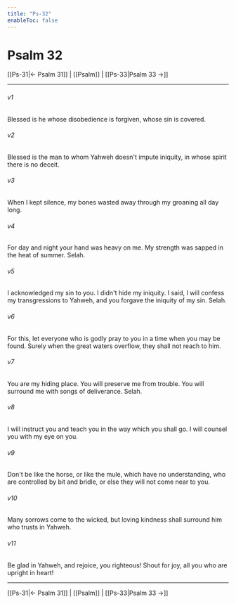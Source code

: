 ```yaml
---
title: "Ps-32"
enableToc: false
---
```

# Psalm 32

[[Ps-31|← Psalm 31]] | [[Psalm]] | [[Ps-33|Psalm 33 →]]
***



###### v1 
Blessed is he whose disobedience is forgiven, whose sin is covered. 

###### v2 
Blessed is the man to whom Yahweh doesn't impute iniquity, in whose spirit there is no deceit. 

###### v3 
When I kept silence, my bones wasted away through my groaning all day long. 

###### v4 
For day and night your hand was heavy on me. My strength was sapped in the heat of summer. Selah. 

###### v5 
I acknowledged my sin to you. I didn't hide my iniquity. I said, I will confess my transgressions to Yahweh, and you forgave the iniquity of my sin. Selah. 

###### v6 
For this, let everyone who is godly pray to you in a time when you may be found. Surely when the great waters overflow, they shall not reach to him. 

###### v7 
You are my hiding place. You will preserve me from trouble. You will surround me with songs of deliverance. Selah. 

###### v8 
I will instruct you and teach you in the way which you shall go. I will counsel you with my eye on you. 

###### v9 
Don't be like the horse, or like the mule, which have no understanding, who are controlled by bit and bridle, or else they will not come near to you. 

###### v10 
Many sorrows come to the wicked, but loving kindness shall surround him who trusts in Yahweh. 

###### v11 
Be glad in Yahweh, and rejoice, you righteous! Shout for joy, all you who are upright in heart!

***
[[Ps-31|← Psalm 31]] | [[Psalm]] | [[Ps-33|Psalm 33 →]]
